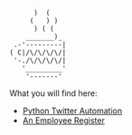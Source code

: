 ```
      )  (
     (   ) )
      ) ( (
    _______)_
 .-'---------|  
( C|/\/\/\/\/|
 '-./\/\/\/\/|
   '_________'
    '-------'
```
What you will find here:
* [Python Twitter Automation](https://github.com/User25514/TwitterAutomation)
* [An Employee Register](https://github.com/User25514/Employee-Login)
